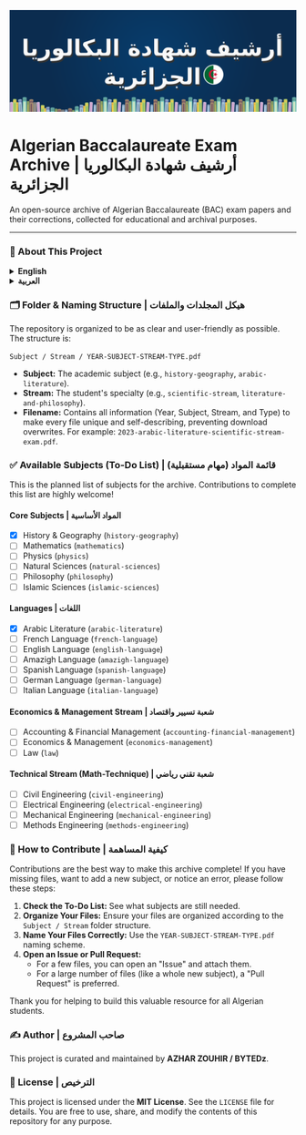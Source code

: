 <p align="center">
  <img src="banner.svg" alt="Algerian Baccalaureate Archive Banner" width="1024"/>
</p>

# Algerian Baccalaureate Exam Archive | أرشيف شهادة البكالوريا الجزائرية

An open-source archive of Algerian Baccalaureate (BAC) exam papers and their corrections, collected for educational and archival purposes.

---

### 📖 About This Project

<details>
<summary><strong>English</strong></summary>

The goal of this project is to provide a clean, well-organized, and permanent collection of past BAC exam papers for all subjects and streams. This makes it easier for Algerian students to prepare for their exams and for educators to find resources.

All files are sourced from all sites across the internet. This repository is an unofficial mirror created to ensure the longevity and accessibility of these valuable materials.
</details>

<details>
<summary><strong>العربية</strong></summary>

الهدف من هذا المشروع هو توفير مجموعة منظمة ودائمة لمواضيع وحلول شهادة البكالوريا الجزائرية لجميع المواد والشعب. يهدف هذا الأرشيف إلى تسهيل تحضير الطلاب للامتحانات وتوفير مصدر موثوق للأساتذة والمجتمع التعليمي.

جميع الملفات مأخوذة من مختلف المواقع على الانترنت. هذا المستودع هو مرآة غير رسمية تم إنشاؤها لضمان استمرارية الوصول إلى هذه الموارد القيمة.
</details>

### 🗂️ Folder & Naming Structure | هيكل المجلدات والملفات

The repository is organized to be as clear and user-friendly as possible. The structure is:

`Subject / Stream / YEAR-SUBJECT-STREAM-TYPE.pdf`

-   **Subject:** The academic subject (e.g., `history-geography`, `arabic-literature`).
-   **Stream:** The student's specialty (e.g., `scientific-stream`, `literature-and-philosophy`).
-   **Filename:** Contains all information (Year, Subject, Stream, and Type) to make every file unique and self-describing, preventing download overwrites. For example: `2023-arabic-literature-scientific-stream-exam.pdf`.

### ✅ Available Subjects (To-Do List) | قائمة المواد (مهام مستقبلية)

This is the planned list of subjects for the archive. Contributions to complete this list are highly welcome!

#### Core Subjects | المواد الأساسية
-   [x] History & Geography (`history-geography`)
-   [ ] Mathematics (`mathematics`)
-   [ ] Physics (`physics`)
-   [ ] Natural Sciences (`natural-sciences`)
-   [ ] Philosophy (`philosophy`)
-   [ ] Islamic Sciences (`islamic-sciences`)

#### Languages | اللغات
-   [x] Arabic Literature (`arabic-literature`)
-   [ ] French Language (`french-language`)
-   [ ] English Language (`english-language`)
-   [ ] Amazigh Language (`amazigh-language`)
-   [ ] Spanish Language (`spanish-language`)
-   [ ] German Language (`german-language`)
-   [ ] Italian Language (`italian-language`)

#### Economics & Management Stream | شعبة تسيير واقتصاد
-   [ ] Accounting & Financial Management (`accounting-financial-management`)
-   [ ] Economics & Management (`economics-management`)
-   [ ] Law (`law`)

#### Technical Stream (Math-Technique) | شعبة تقني رياضي
-   [ ] Civil Engineering (`civil-engineering`)
-   [ ] Electrical Engineering (`electrical-engineering`)
-   [ ] Mechanical Engineering (`mechanical-engineering`)
-   [ ] Methods Engineering (`methods-engineering`)

### 🙌 How to Contribute | كيفية المساهمة

Contributions are the best way to make this archive complete! If you have missing files, want to add a new subject, or notice an error, please follow these steps:

1.  **Check the To-Do List:** See what subjects are still needed.
2.  **Organize Your Files:** Ensure your files are organized according to the `Subject / Stream` folder structure.
3.  **Name Your Files Correctly:** Use the `YEAR-SUBJECT-STREAM-TYPE.pdf` naming scheme.
4.  **Open an Issue or Pull Request:**
    *   For a few files, you can open an "Issue" and attach them.
    *   For a large number of files (like a whole new subject), a "Pull Request" is preferred.

Thank you for helping to build this valuable resource for all Algerian students.

### ✍️ Author | صاحب المشروع

This project is curated and maintained by **AZHAR ZOUHIR / BYTEDz**.

### 📜 License | الترخيص

This project is licensed under the **MIT License**. See the `LICENSE` file for details. You are free to use, share, and modify the contents of this repository for any purpose.